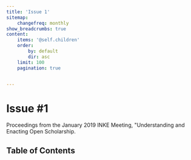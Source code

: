 ```yaml
---
title: 'Issue 1'
sitemap:
    changefreq: monthly
show_breadcrumbs: true
content:
    items: '@self.children'
    order:
        by: default
        dir: asc
    limit: 100
    pagination: true


---
```


# Issue #1

Proceedings from the January 2019 INKE Meeting, "Understanding and Enacting Open Scholarship.

## Table of Contents